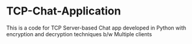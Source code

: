 # TCP-Chat-Application
This is a code for TCP Server-based Chat app developed in Python with encryption and decryption techniques b/w Multiple clients
